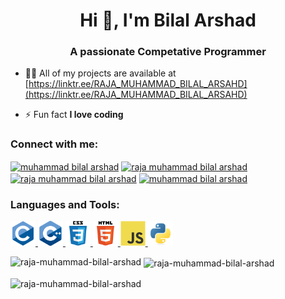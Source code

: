 <h1 align="center">Hi 👋, I'm Bilal Arshad</h1>
<h3 align="center">A passionate Competative Programmer</h3>

- 👨‍💻 All of my projects are available at [https://linktr.ee/RAJA_MUHAMMAD_BILAL_ARSAHD](https://linktr.ee/RAJA_MUHAMMAD_BILAL_ARSAHD)

- ⚡ Fun fact **I love coding**

<h3 align="left">Connect with me:</h3>
<p align="left">
<a href="https://dev.to/muhammad bilal arshad" target="blank"><img align="center" src="https://raw.githubusercontent.com/rahuldkjain/github-profile-readme-generator/master/src/images/icons/Social/devto.svg" alt="muhammad bilal arshad" height="30" width="40" /></a>
<a href="https://linkedin.com/in/raja muhammad bilal arshad" target="blank"><img align="center" src="https://raw.githubusercontent.com/rahuldkjain/github-profile-readme-generator/master/src/images/icons/Social/linked-in-alt.svg" alt="raja muhammad bilal arshad" height="30" width="40" /></a>
<a href="https://www.hackerrank.com/raja muhammad bilal arshad" target="blank"><img align="center" src="https://raw.githubusercontent.com/rahuldkjain/github-profile-readme-generator/master/src/images/icons/Social/hackerrank.svg" alt="raja muhammad bilal arshad" height="30" width="40" /></a>
<a href="https://www.leetcode.com/muhammad bilal arshad" target="blank"><img align="center" src="https://raw.githubusercontent.com/rahuldkjain/github-profile-readme-generator/master/src/images/icons/Social/leet-code.svg" alt="muhammad bilal arshad" height="30" width="40" /></a>
</p>

<h3 align="left">Languages and Tools:</h3>
<p align="left"> <a href="https://www.cprogramming.com/" target="_blank" rel="noreferrer"> <img src="https://raw.githubusercontent.com/devicons/devicon/master/icons/c/c-original.svg" alt="c" width="40" height="40"/> </a> <a href="https://www.w3schools.com/cpp/" target="_blank" rel="noreferrer"> <img src="https://raw.githubusercontent.com/devicons/devicon/master/icons/cplusplus/cplusplus-original.svg" alt="cplusplus" width="40" height="40"/> </a> <a href="https://www.w3schools.com/css/" target="_blank" rel="noreferrer"> <img src="https://raw.githubusercontent.com/devicons/devicon/master/icons/css3/css3-original-wordmark.svg" alt="css3" width="40" height="40"/> </a> <a href="https://www.w3.org/html/" target="_blank" rel="noreferrer"> <img src="https://raw.githubusercontent.com/devicons/devicon/master/icons/html5/html5-original-wordmark.svg" alt="html5" width="40" height="40"/> </a> <a href="https://developer.mozilla.org/en-US/docs/Web/JavaScript" target="_blank" rel="noreferrer"> <img src="https://raw.githubusercontent.com/devicons/devicon/master/icons/javascript/javascript-original.svg" alt="javascript" width="40" height="40"/> </a> <a href="https://www.python.org" target="_blank" rel="noreferrer"> <img src="https://raw.githubusercontent.com/devicons/devicon/master/icons/python/python-original.svg" alt="python" width="40" height="40"/> </a> </p>

<p><img align="left" src="https://github-readme-stats.vercel.app/api/top-langs?username=raja-muhammad-bilal-arshad&show_icons=true&locale=en&layout=compact" alt="raja-muhammad-bilal-arshad" /></p>

<p>&nbsp;<img align="center" src="https://github-readme-stats.vercel.app/api?username=raja-muhammad-bilal-arshad&show_icons=true&locale=en" alt="raja-muhammad-bilal-arshad" /></p>

<p><img align="center" src="https://github-readme-streak-stats.herokuapp.com/?user=raja-muhammad-bilal-arshad&" alt="raja-muhammad-bilal-arshad" /></p>
